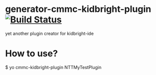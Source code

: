 # generator-cmmc-kidbright-plugin [![Build Status](https://travis-ci.com/cmmakerclub/generator-cmmc-kidbright-plugin.svg?branch=master)](https://travis-ci.com/cmmakerclub/generator-cmmc-kidbright-plugin)

yet another plugin creator for kidbright-ide

# How to use?

  $ yo cmmc-kidbright-plugin NTTMyTestPlugin

